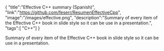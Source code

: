 {
    "title":"Effective C++ summary (Spanish)",
    "link":"https://github.com/feserr/ResumenEffectiveCpp",
    "image":"/images/effective.png",
    "description":"Summary of every item of the Effective C++ book in slide style so it can be use in a presentation.",
    "tags":[ "C++"]
}


Summary of every item of the Effective C++ book in slide style so it can be use in a presentation.
